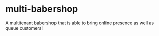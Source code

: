 # multi-babershop
A multitenant babershop that is able to bring online presence as well as queue customers!
